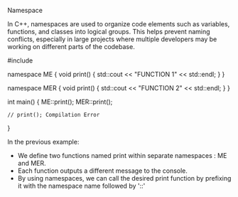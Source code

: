 Namespace

In C++, namespaces are used to organize code elements such as variables, functions, and classes into logical groups. This helps prevent naming conflicts, especially in large projects where multiple developers may be working on different parts of the codebase.

#include <iostream>

namespace ME
{
    void    print()
    {
        std::cout << "FUNCTION 1" << std::endl;
    }
}

namespace MER
{
    void    print()
    {
        std::cout << "FUNCTION 2" << std::endl;
    }
}

int main()
{
    ME::print();
    MER::print();

    // print(); Compilation Error
}

In the previous example:
* We define two functions named print within separate namespaces : ME and MER.
* Each function outputs a different message to the console.
* By using namespaces, we can call the desired print function by prefixing it with the namespace name followed by '::' 

